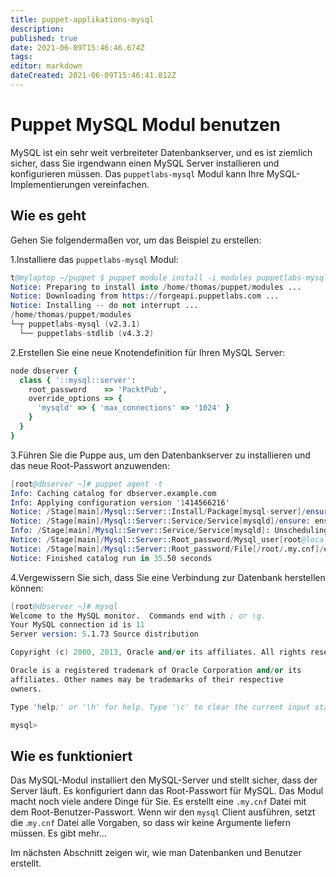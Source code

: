 ```yaml
---
title: puppet-applikations-mysql
description: 
published: true
date: 2021-06-09T15:46:46.674Z
tags: 
editor: markdown
dateCreated: 2021-06-09T15:46:41.812Z
---
```


# Puppet MySQL Modul benutzen

MySQL ist ein sehr weit verbreiteter Datenbankserver, und es ist ziemlich sicher, dass Sie irgendwann einen MySQL Server installieren und konfigurieren müssen. Das `puppetlabs-mysql` Modul kann Ihre MySQL-Implementierungen vereinfachen.

## Wie es geht

Gehen Sie folgendermaßen vor, um das Beispiel zu erstellen:

1.Installiere das `puppetlabs-mysql` Modul:

```s
t@mylaptop ~/puppet $ puppet module install -i modules puppetlabs-mysql
Notice: Preparing to install into /home/thomas/puppet/modules ...
Notice: Downloading from https://forgeapi.puppetlabs.com ...
Notice: Installing -- do not interrupt ...
/home/thomas/puppet/modules
└─┬ puppetlabs-mysql (v2.3.1)
  └── puppetlabs-stdlib (v4.3.2)
```

2.Erstellen Sie eine neue Knotendefinition für Ihren MySQL Server:

```ruby
node dbserver {
  class { '::mysql::server':
    root_password    => 'PacktPub',
    override_options => {
      'mysqld' => { 'max_connections' => '1024' }
    }
  }
}
```

3.Führen Sie die Puppe aus, um den Datenbankserver zu installieren und das neue Root-Passwort anzuwenden:

```s
[root@dbserver ~]# puppet agent -t
Info: Caching catalog for dbserver.example.com
Info: Applying configuration version '1414566216'
Notice: /Stage[main]/Mysql::Server::Install/Package[mysql-server]/ensure: created
Notice: /Stage[main]/Mysql::Server::Service/Service[mysqld]/ensure: ensure changed 'stopped' to 'running'
Info: /Stage[main]/Mysql::Server::Service/Service[mysqld]: Unscheduling refresh on Service[mysqld]
Notice: /Stage[main]/Mysql::Server::Root_password/Mysql_user[root@localhost]/password_hash: defined 'password_hash' as '*6ABB0D4A7D1381BAEE4D078354557D495ACFC059'
Notice: /Stage[main]/Mysql::Server::Root_password/File[/root/.my.cnf]/ensure: defined content as '{md5}87bc129b137c9d613e9f31c80ea5426c'
Notice: Finished catalog run in 35.50 seconds
```

4.Vergewissern Sie sich, dass Sie eine Verbindung zur Datenbank herstellen können:

```s
[root@dbserver ~]# mysql
Welcome to the MySQL monitor.  Commands end with ; or \g.
Your MySQL connection id is 11
Server version: 5.1.73 Source distribution

Copyright (c) 2000, 2013, Oracle and/or its affiliates. All rights reserved.

Oracle is a registered trademark of Oracle Corporation and/or its
affiliates. Other names may be trademarks of their respective
owners.

Type 'help;' or '\h' for help. Type '\c' to clear the current input statement.

mysql>
```

## Wie es funktioniert

Das MySQL-Modul installiert den MySQL-Server und stellt sicher, dass der Server läuft. Es konfiguriert dann das Root-Passwort für MySQL. Das Modul macht noch viele andere Dinge für Sie. Es erstellt eine `.my.cnf` Datei mit dem Root-Benutzer-Passwort. Wenn wir den `mysql` Client ausführen, setzt die .`my.cnf` Datei alle Vorgaben, so dass wir keine Argumente liefern müssen.
Es gibt mehr...

Im nächsten Abschnitt zeigen wir, wie man Datenbanken und Benutzer erstellt.